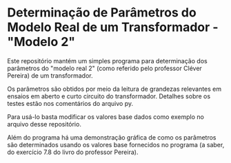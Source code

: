 # Determinação de Parâmetros do Modelo Real de um Transformador - "Modelo 2"

Este repositório mantém um simples programa para determinação dos parâmetros do
"modelo real 2" (como referido pelo professor Cléver Pereira) de um
transformador.

Os parâmetros são obtidos por meio da leitura de grandezas relevantes em
ensaios em aberto e curto circuito do transformador. Detalhes sobre os testes
estão nos comentários do arquivo py.

Para usá-lo basta modificar os valores base dados como exemplo no arquivo
desse repositório.

Além do programa há uma demonstração gráfica de como os parâmetros são
determinados usando os valores base fornecidos no programa (a saber, do
exercício 7.8 do livro do professor Pereira).
